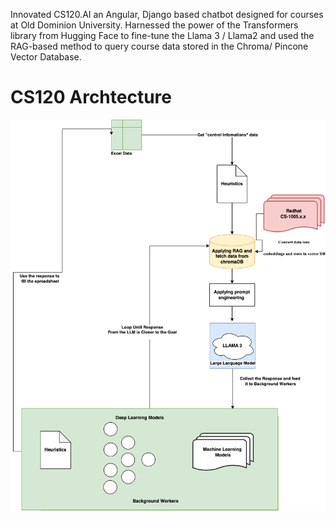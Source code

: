 Innovated CS120.AI an Angular, Django based chatbot designed for courses at Old Dominion University.
Harnessed the power of the Transformers library from Hugging Face to fine-tune the Llama 3 / Llama2 and used the RAG-based
method to query course data stored in the Chroma/ Pincone  Vector Database.

# CS120 Archtecture
![CS120 Archtecture](https://github.com/manoharvellala/CS120AI/blob/main/NISTSP%20ac%20extract%20flowchart.drawio.png)
